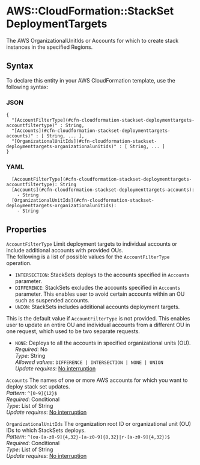 # AWS::CloudFormation::StackSet DeploymentTargets<a name="aws-properties-cloudformation-stackset-deploymenttargets"></a>

The AWS OrganizationalUnitIds or Accounts for which to create stack instances in the specified Regions\.

## Syntax<a name="aws-properties-cloudformation-stackset-deploymenttargets-syntax"></a>

To declare this entity in your AWS CloudFormation template, use the following syntax:

### JSON<a name="aws-properties-cloudformation-stackset-deploymenttargets-syntax.json"></a>

```
{
  "[AccountFilterType](#cfn-cloudformation-stackset-deploymenttargets-accountfiltertype)" : String,
  "[Accounts](#cfn-cloudformation-stackset-deploymenttargets-accounts)" : [ String, ... ],
  "[OrganizationalUnitIds](#cfn-cloudformation-stackset-deploymenttargets-organizationalunitids)" : [ String, ... ]
}
```

### YAML<a name="aws-properties-cloudformation-stackset-deploymenttargets-syntax.yaml"></a>

```
  [AccountFilterType](#cfn-cloudformation-stackset-deploymenttargets-accountfiltertype): String
  [Accounts](#cfn-cloudformation-stackset-deploymenttargets-accounts):
    - String
  [OrganizationalUnitIds](#cfn-cloudformation-stackset-deploymenttargets-organizationalunitids):
    - String
```

## Properties<a name="aws-properties-cloudformation-stackset-deploymenttargets-properties"></a>

`AccountFilterType` <a name="cfn-cloudformation-stackset-deploymenttargets-accountfiltertype"></a>
Limit deployment targets to individual accounts or include additional accounts with provided OUs\.  
The following is a list of possible values for the `AccountFilterType` operation\.

- `INTERSECTION`: StackSets deploys to the accounts specified in `Accounts` parameter\.
- `DIFFERENCE`: StackSets excludes the accounts specified in `Accounts` parameter\. This enables user to avoid certain accounts within an OU such as suspended accounts\.
- `UNION`: StackSets includes additional accounts deployment targets\.

This is the default value if `AccountFilterType` is not provided\. This enables user to update an entire OU and individual accounts from a different OU in one request, which used to be two separate requests\.

- `NONE`: Deploys to all the accounts in specified organizational units \(OU\)\.
  _Required_: No  
  _Type_: String  
  _Allowed values_: `DIFFERENCE | INTERSECTION | NONE | UNION`  
  _Update requires_: [No interruption](https://docs.aws.amazon.com/AWSCloudFormation/latest/UserGuide/using-cfn-updating-stacks-update-behaviors.html#update-no-interrupt)

`Accounts` <a name="cfn-cloudformation-stackset-deploymenttargets-accounts"></a>
The names of one or more AWS accounts for which you want to deploy stack set updates\.  
_Pattern_: `^[0-9]{12}$`  
_Required_: Conditional  
_Type_: List of String  
_Update requires_: [No interruption](https://docs.aws.amazon.com/AWSCloudFormation/latest/UserGuide/using-cfn-updating-stacks-update-behaviors.html#update-no-interrupt)

`OrganizationalUnitIds` <a name="cfn-cloudformation-stackset-deploymenttargets-organizationalunitids"></a>
The organization root ID or organizational unit \(OU\) IDs to which StackSets deploys\.  
_Pattern_: `^(ou-[a-z0-9]{4,32}-[a-z0-9]{8,32}|r-[a-z0-9]{4,32})$`  
_Required_: Conditional  
_Type_: List of String  
_Update requires_: [No interruption](https://docs.aws.amazon.com/AWSCloudFormation/latest/UserGuide/using-cfn-updating-stacks-update-behaviors.html#update-no-interrupt)
